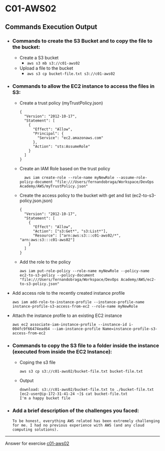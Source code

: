 # C01-AWS02

## Commands Execution Output

- ### Commands to create the S3 Bucket and to copy the file to the bucket:

  - Create a S3 bucket
    - `aws s3 mb s3://c01-aws02`
  - Upload a file to the bucket
    - `aws s3 cp bucket-file.txt s3://c01-aws02`

- ### Commands to allow the EC2 instance to access the files in S3:

  - Create a trust policy (myTrustPolicy.json)

    ```
    {
      "Version": "2012-10-17",
      "Statement": [
        {
          "Effect": "Allow",
          "Principal": {
            "Service": "ec2.amazonaws.com"
          },
          "Action": "sts:AssumeRole"
        }
      ]
    }
    ```

  - Create an IAM Role based on the trust policy

    ```
      aws iam create-role --role-name myNewRole --assume-role-policy-document "file:///Users/fernandobraga/Workspace/DevOps Academy/AWS/myTrustPolicy.json"
    ```

  - Create the access policy to the bucket with get and list (ec2-to-s3-policy.json.json)

    ```
    {
      "Version": "2012-10-17",
      "Statement": [
        {
          "Effect": "Allow",
          "Action": ["s3:Get*", "s3:List*"],
          "Resource": ["arn:aws:s3:::c01-aws02/*", "arn:aws:s3:::c01-aws02"]
        }
      ]
    }
    ```

  - Add the role to the policy
    ```
    aws iam put-role-policy --role-name myNewRole --policy-name ec2-to-s3-policy --policy-document "file:///Users/fernandobraga/Workspace/DevOps Academy/AWS/ec2-to-s3-policy.json"
    ```

* Add access role to the recently created instance profile

  ```
  aws iam add-role-to-instance-profile --instance-profile-name instance-profile-s3-access-from-ec2 --role-name myNewRole
  ```

* Attach the instance profile to an existing EC2 instance

  ```
  aws ec2 associate-iam-instance-profile --instance-id i-004fc9f66474ead64 --iam-instance-profile Name=instance-profile-s3-access-from-ec2
  ```

* ### Commands to copy the S3 file to a folder inside the instance (executed from inside the EC2 Instance):

  - Coping the s3 file

    ```
    aws s3 cp s3://c01-aws02/bucket-file.txt bucket-file.txt
    ```

  - Output
    ```
    download: s3://c01-aws02/bucket-file.txt to ./bucket-file.txt
    [ec2-user@ip-172-31-41-24 ~]$ cat bucket-file.txt
    I'm a happy bucket file
    ```

* ### Add a brief description of the challenges you faced:
  ```
  To be honest, everything AWS related has been extremely challenging for me. I had no previous experience with AWS (and any cloud computing solutions).
  ```

---

Answer for exercise [c01-aws02](https://github.com/devopsacademyau/academy/blob/635775538e8ad7793b305f48064b09e23c626fb7/classes/01class/exercises/c01-aws02/README.md)

